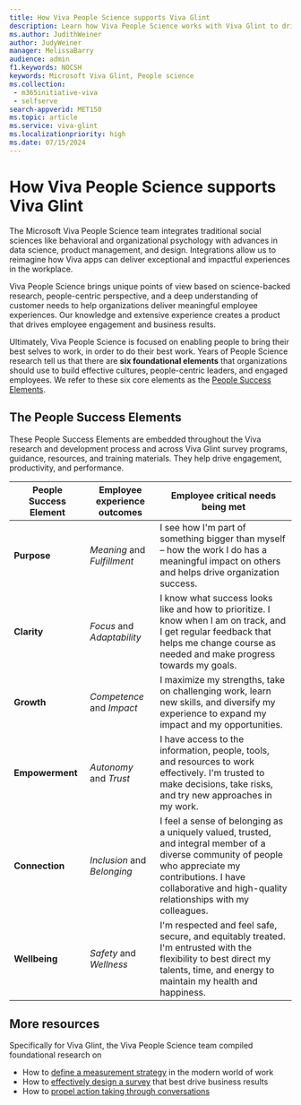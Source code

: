 ```yaml
---
title: How Viva People Science supports Viva Glint
description: Learn how Viva People Science works with Viva Glint to drive engagement, productivity, and performance.
ms.author: JudithWeiner
author: JudyWeiner
manager: MelissaBarry
audience: admin
f1.keywords: NOCSH
keywords: Microsoft Viva Glint, People science
ms.collection: 
 - m365initiative-viva
 - selfserve
search-appverid: MET150
ms.topic: article
ms.service: viva-glint
ms.localizationpriority: high
ms.date: 07/15/2024
---
```


# How Viva People Science supports Viva Glint

The Microsoft Viva People Science team integrates traditional social sciences like behavioral and organizational psychology with advances in data science, product management, and design. Integrations allow us to reimagine how Viva apps can deliver exceptional and impactful experiences in the workplace.

Viva People Science brings unique points of view based on science-backed research, people-centric perspective, and a deep understanding of customer needs to help organizations deliver meaningful employee experiences. Our knowledge and extensive experience creates a product that drives employee engagement and business results.

Ultimately, Viva People Science is focused on enabling people to bring their best selves to work, in order to do their best work. Years of People Science research tell us that there are **six foundational elements** that organizations should use to build effective cultures, people-centric leaders, and engaged employees. We refer to these six core elements as the [People Success Elements](https://techcommunity.microsoft.com/t5/viva-glint-blog/the-elements-of-people-success/ba-p/3791765). 

## The People Success Elements

These People Success Elements are embedded throughout the Viva research and development process and across Viva Glint survey programs, guidance, resources, and training materials. They help drive engagement, productivity, and performance.

|People Success Element|Employee experience outcomes|Employee critical needs being met|
|----------|----------|-------------------|
|**Purpose**|*Meaning* and *Fulfillment*|I see how I'm part of something bigger than myself – how the work I do has a meaningful impact on others and helps drive organization success.​|
|**Clarity**|*Focus* and *Adaptability*|I know what success looks like and how to prioritize. I know when I am on track, and I get regular feedback that helps me change course as needed and make progress towards my goals.​|
|**Growth**|*Competence* and *Impact*| I maximize my strengths, take on challenging work, learn new skills, and diversify my experience to expand my impact and my opportunities.|
|**Empowerment**|*Autonomy* and *Trust*| I have access to the information, people, tools, and resources to work effectively. I'm trusted to make decisions, take risks, and try new approaches in my work.​|
|**Connection**|*Inclusion* and *Belonging*|I feel a sense of belonging as a uniquely valued, trusted, and integral member of a diverse community of people who appreciate my contributions. I have collaborative and high-quality relationships with my colleagues.|
|**Wellbeing**| *Safety* and *Wellness*| I'm respected and feel safe, secure, and equitably treated. I'm entrusted with the flexibility to best direct my talents, time, and energy to maintain my health and happiness.​|



## More resources

Specifically for Viva Glint, the Viva People Science team compiled foundational research on 
- How to [define a measurement strategy](https://adoption.microsoft.com/files/viva/glint/Defining-a-measurement-strategy.pdf) in the modern world of work
- How to [effectively design a survey](https://adoption.microsoft.com/files/viva/glint/Survey-design-principles-with-Microsoft-Viva-Glint.pdf) that best drive business results
- How to [propel action taking through conversations](https://adoption.microsoft.com/files/viva/glint/Propel-action-taking-through-conversations-with-Microsoft-Viva-Glint.pdf)
